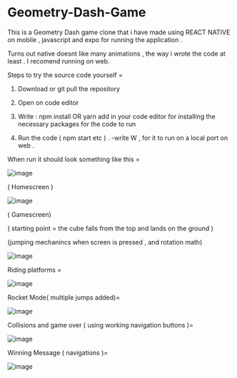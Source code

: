 # Geometry-Dash-Game

This is a Geometry Dash game clone that i have made using REACT NATIVE on mobile , javascript and expo for running the application .

Turns out native doesnt like many animations , the way i wrote the code at least . I recomend running on web.


Steps to try the source code yourself =
1) Download or git pull the repository

2) Open on code editor

3)  Write : npm install OR yarn add
   in your code editor for installing the necessary packages for the code to run

4) Run the code ( npm start etc ) .
  -write W , for it to run on a local port on web . 

 When run it should look something like this =
 
![image](https://github.com/garouuuu/Geometry-Dash-Game/assets/127393684/5b2744ac-4a16-4eef-a630-406fa7a9ff90)


( Homescreen ) 


![image](https://github.com/garouuuu/Geometry-Dash-Game/assets/127393684/d3fb2695-e868-49ab-976c-ad4a597c3a29)


( Gamescreen)


( starting point = the cube falls from the top and lands on the ground )

(jumping mechanincs when screen is pressed , and rotation math)

![image](https://github.com/garouuuu/Geometry-Dash-Game/assets/127393684/3296a2b4-bd49-4a4f-9a09-f97f3d07f6f2)





Riding platforms =

![image](https://github.com/garouuuu/Geometry-Dash-Game/assets/127393684/0cb810a8-505c-42f2-b1fb-55f66badde10)

Rocket Mode( multiple jumps added)=

![image](https://github.com/garouuuu/Geometry-Dash-Game/assets/127393684/5c64dc5b-4a00-438e-9818-b6ec997f9ae0)


Collisions and game over ( using working navigation buttons )=


![image](https://github.com/garouuuu/Geometry-Dash-Game/assets/127393684/5a07afa8-c79d-49be-8bcd-d34aa5152beb)



Winning Message ( navigations )=

![image](https://github.com/garouuuu/Geometry-Dash-Game/assets/127393684/38433766-ad6f-4e18-91d7-c07fdd8ff114)


